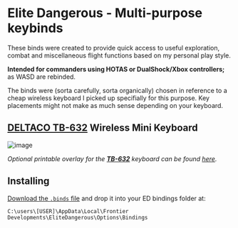 # Elite Dangerous - Multi-purpose keybinds

These binds were created to provide quick access to useful exploration, combat and miscellaneous flight functions based on my personal play style.

**Intended for commanders using HOTAS or DualShock/Xbox controllers;** as WASD are rebinded.

The binds were (sorta carefully, sorta organically) chosen in reference to a cheap wireless keyboard I picked up specifially for this purpose. Key placements might not make as much sense depending on your keyboard.

## [**DELTACO TB-632**](https://web.archive.org/web/20210320211506/https://www.deltaco.se/produkter/deltaco/datortillbeh%C3%B6r/tangentbord/tr%C3%A5dl%C3%B6sa/mini/TB-632) Wireless Mini Keyboard

![image](https://user-images.githubusercontent.com/35688133/111930141-7bc42600-8ab8-11eb-8df2-2c9ce413343b.png)

*Optional printable overlay for the [**TB-632**](https://web.archive.org/web/20210320211506/https://www.deltaco.se/produkter/deltaco/datortillbeh%C3%B6r/tangentbord/tr%C3%A5dl%C3%B6sa/mini/TB-632) keyboard can be found [here](#).*

## Installing

[Download the `.binds` file](https://github.com/VictorWesterlund/edkb/releases) and drop it into your ED bindings folder at:

```
C:\users\[USER]\AppData\Local\Frontier Developments\EliteDangerous\Options\Bindings
```
